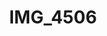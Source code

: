 ---
pid: '177'
layout: photos
title: IMG_4506
filename: IMG_4506.jpg
caption: 
previous_pid: '176'
next_pid: '178'
permalink: "/photos/177.html"
---